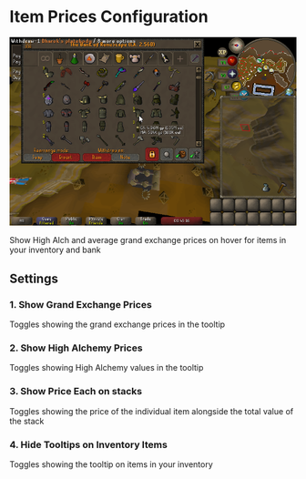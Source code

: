 # Item Prices Configuration

![](img/item-prices/item_prices_display.png)

Show High Alch and average grand exchange prices on hover for items in your inventory and bank

## Settings

### 1. Show Grand Exchange Prices

Toggles showing the grand exchange prices in the tooltip

### 2. Show High Alchemy Prices

Toggles showing High Alchemy values in the tooltip

### 3. Show Price Each on stacks

Toggles showing the price of the individual item alongside the total value of the stack

### 4. Hide Tooltips on Inventory Items

Toggles showing the tooltip on items in your inventory
